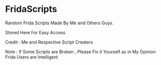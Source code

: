 # FridaScripts
Random Frida Scripts Made By Me and Others Guys.

Stored Here For Easy Access

Credit : Me and Respective Script Creaters

Note : If Some Scripts are Broken , Please Fix it Yourself as in My Opinion Frida Users are Intelligent
